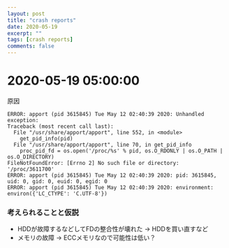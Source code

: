 ```yaml
---
layout: post
title: "crash reports"
date: 2020-05-19
excerpt: ""
tags: [crash reports]
comments: false
---
```


# 2020-05-19 05:00:00

原因
```
ERROR: apport (pid 3615845) Tue May 12 02:40:39 2020: Unhandled exception:
Traceback (most recent call last):
  File "/usr/share/apport/apport", line 552, in <module>
    get_pid_info(pid)
  File "/usr/share/apport/apport", line 70, in get_pid_info
    proc_pid_fd = os.open('/proc/%s' % pid, os.O_RDONLY | os.O_PATH | os.O_DIRECTORY)
FileNotFoundError: [Errno 2] No such file or directory: '/proc/3611700'
ERROR: apport (pid 3615845) Tue May 12 02:40:39 2020: pid: 3615845, uid: 0, gid: 0, euid: 0, egid: 0
ERROR: apport (pid 3615845) Tue May 12 02:40:39 2020: environment: environ({'LC_CTYPE': 'C.UTF-8'})
```

### 考えられることと仮説
 - HDDが故障するなどしてFDの整合性が壊れた -> HDDを買い直すなど
 - メモリの故障 -> ECCメモリなので可能性は低い？



